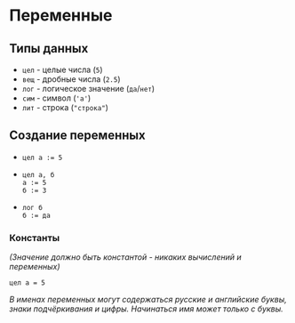 # Переменные

## Типы данных

 + `цел` - целые числа (`5`)
 + `вещ` - дробные числа (`2.5`)
 + `лог` - логическое значение (`да`/`нет`)
 + `сим` - символ (`'а'`)
 + `лит` - строка (`"строка"`)

## Создание переменных

 + ```1c
   цел а := 5
   ```

 + ```1c
   цел а, б
   а := 5
   б := 3
   ```

 + ```1c
   лог б
   б := да
   ```

### Константы

*(Значение должно быть константой - никаких вычислений и переменных)*

```1c
цел а = 5
```

*В именах переменных могут содержаться русские и английские буквы,
знаки подчёркивания и цифры. Начинаться имя может только с буквы.*
